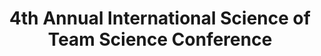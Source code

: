 ---
dateStart: 2013-06-24
dateEnd: 2013-06-27
title: "4th Annual International Science of Team Science Conference"
venue: "Northwestern University"
organizer:
credit: "Places & Spaces"
city: Evanston
state: IL
country: USA
pdfLink: 20120624-4th-annual-conference.pdf
venueImages:
 - sm: image01.sm.jpg
   lg: image01.lg.jpg
---